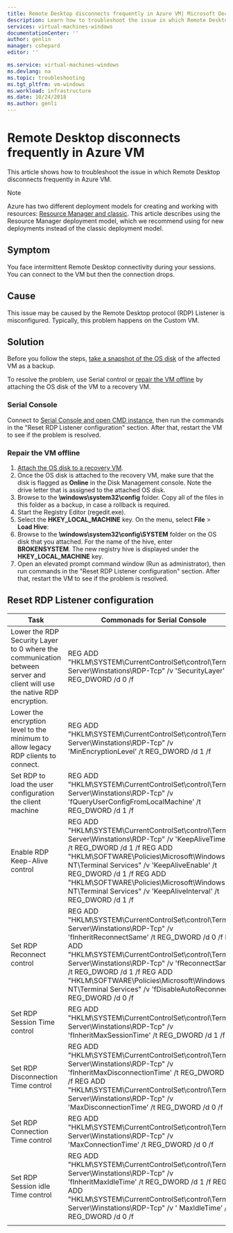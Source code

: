 ```yaml
---
title: Remote Desktop disconnects frequently in Azure VM| Microsoft Docs
description: Learn how to troubleshoot the issue in which Remote Desktop disconnects frequently in Azure VM.
services: virtual-machines-windows
documentationCenter: ''
author: genlin
manager: cshepard
editor: ''

ms.service: virtual-machines-windows
ms.devlang: na
ms.topic: troubleshooting
ms.tgt_pltfrm: vm-windows
ms.workload: infrastructure
ms.date: 10/24/2018
ms.author: genli
---
```


# Remote Desktop disconnects frequently in Azure VM

This article shows how to troubleshoot the issue in which Remote Desktop disconnects frequently in Azure VM.

> [!NOTE] 
> Azure has two different deployment models for creating and working with resources: 
[Resource Manager and classic](../../azure-resource-manager/resource-manager-deployment-model.md). This article describes using the Resource Manager deployment model, which we recommend using for new deployments instead of the classic deployment model.

## Symptom 

You face intermittent Remote Desktop connectivity during your sessions. You can connect to the VM but then the connection drops.

## Cause

This issue may be caused by the Remote Desktop protocol (RDP) Listener is misconfigured. Typically, this problem happens on the Custom VM.

## Solution

Before you follow the steps, [take a snapshot of the OS disk](../windows/snapshot-copy-managed-disk.md) of the affected VM as a backup. 

To resolve the problem, use Serial control or [repair the VM offline](#repair-the-vm-offline) by attaching the OS disk of the VM to a recovery VM.

### Serial Console 

Connect to [Serial Console and open CMD instance](./serial-console-windows.md), then run the commands in the "Reset RDP Listener configuration" section. After that, restart the VM to see if the problem is resolved.

### Repair the VM offline

1. [Attach the OS disk to a recovery VM](../windows/troubleshoot-recovery-disks-portal.md).
2. Once the OS disk is attached to the recovery VM, make sure that the disk is flagged as **Online** in the Disk Management console. Note the drive letter that is assigned to the attached OS disk.
3. Browse to the **\windows\system32\config** folder. Copy all of the files in this folder as a backup, in case a rollback is required.
4. Start the Registry Editor (regedit.exe).
5. Select the **HKEY_LOCAL_MACHINE** key. On the menu, select **File** > **Load Hive**:
6. Browse to the **\windows\system32\config\SYSTEM** folder on the OS disk that you attached. For the name of the hive, enter **BROKENSYSTEM**. The new registry hive is displayed under the **HKEY_LOCAL_MACHINE** key. 
7. Open an elevated prompt command window (Run as administrator), then run commands in the "Reset RDP Listener configuration" section. After that, restart the VM to see if the problem is resolved.


## Reset RDP Listener configuration

| Task                                                                                                                        | Commonads for Serial Console                                                                                                                                                                                                                                                                                                                                                                                                    | Commonads for Repair the VM offline                                                                                                                                                                                                                                                                                                                                                                                                          |
|-----------------------------------------------------------------------------------------------------------------------------|-------------------------------------------------------------------------------------------------------------------------------------------------------------------------------------------------------------------------------------------------------------------------------------------------------------------------------------------------------------------------------------------------------------------|--------------------------------------------------------------------------------------------------------------------------------------------------------------------------------------------------------------------------------------------------------------------------------------------------------------------------------------------------------------------------------------------------------------------------------|
| Lower the RDP   Security Layer to 0 where the communication between server and client will   use the native RDP encryption. | REG ADD   "HKLM\SYSTEM\CurrentControlSet\control\Terminal   Server\Winstations\RDP-Tcp" /v 'SecurityLayer' /t REG_DWORD /d 0 /f                                                                                                                                                                                                                                                                                   | REG ADD   "HKLM\BROKENSYSTEM\ControlSet001\control\Terminal   Server\Winstations\RDP-Tcp" /v 'SecurityLayer' /t REG_DWORD /d 0 /f                                                                                                                                                                                                                                                                                              |
| Lower the   encryption level to the minimum to allow legacy RDP clients to connect.                                         | REG ADD   "HKLM\SYSTEM\CurrentControlSet\control\Terminal   Server\Winstations\RDP-Tcp" /v 'MinEncryptionLevel' /t REG_DWORD /d 1 /f                                                                                                                                                                                                                                                                              | REG ADD   "HKLM\BROKENSYSTEM\ControlSet001\control\Terminal   Server\Winstations\RDP-Tcp" /v 'MinEncryptionLevel' /t REG_DWORD /d 1 /f                                                                                                                                                                                                                                                                                         |
| Set RDP to load the   user configuration the client machine                                                                 | REG ADD   "HKLM\SYSTEM\CurrentControlSet\control\Terminal   Server\Winstations\RDP-Tcp" /v 'fQueryUserConfigFromLocalMachine' /t   REG_DWORD /d 1 /f                                                                                                                                                                                                                                                              | REG ADD   "HKLM\BROKENSYSTEM\ControlSet001\control\Terminal   Server\Winstations\RDP-Tcp" /v 'fQueryUserConfigFromLocalMachine' /t   REG_DWORD /d 1 /f                                                                                                                                                                                                                                                                         |
| Enable RDP   Keep-Alive control                                                                                             |  REG ADD   "HKLM\SYSTEM\CurrentControlSet\control\Terminal   Server\Winstations\RDP-Tcp" /v 'KeepAliveTimeout' /t REG_DWORD /d 1   /f       REG ADD "HKLM\SOFTWARE\Policies\Microsoft\Windows NT\Terminal   Services" /v 'KeepAliveEnable' /t REG_DWORD /d 1 /f       REG ADD   "HKLM\SOFTWARE\Policies\Microsoft\Windows NT\Terminal Services" /v   'KeepAliveInterval' /t REG_DWORD /d 1 /f                     | REG   ADD "HKLM\BROKENSYSTEM\ControlSet001\control\Terminal   Server\Winstations\RDP-Tcp" /v 'KeepAliveTimeout' /t REG_DWORD /d 1 /f            REG ADD   "HKLM\BROKENSOFTWARE\Policies\Microsoft\Windows NT\Terminal   Services" /v 'KeepAliveEnable' /t REG_DWORD /d 1 /f             REG ADD            "HKLM\BROKENSOFTWARE\Policies\Microsoft\Windows NT\Terminal   Services" /v 'KeepAliveInterval' /t REG_DWORD /d 1 /f |
| Set RDP Reconnect   control                                                                                                 |  REG ADD   "HKLM\SYSTEM\CurrentControlSet\control\Terminal   Server\Winstations\RDP-Tcp" /v 'fInheritReconnectSame' /t REG_DWORD /d 0   /f       REG ADD "HKLM\SYSTEM\CurrentControlSet\control\Terminal   Server\Winstations\RDP-Tcp" /v 'fReconnectSame' /t REG_DWORD /d 1   /f       REG ADD "HKLM\SOFTWARE\Policies\Microsoft\Windows NT\Terminal   Services" /v 'fDisableAutoReconnect' /t REG_DWORD /d 0 /f | REG ADD   "HKLM\BROKENSYSTEM\ControlSet001\control\Terminal   Server\Winstations\RDP-Tcp" /v 'fInheritReconnectSame' /t  REG_DWORD /d 0 /f   REG ADD "HKLM\BROKENSYSTEM\ControlSet001\control\Terminal   Server\Winstations\RDP-Tcp" /v 'fReconnectSame' /t REG_DWORD /d 1 /f             REG ADD   "HKLM\BROKENSOFTWARE\Policies\Microsoft\Windows NT\Terminal   Services" /v 'fDisableAutoReconnect' /t REG_DWORD /d 0 /f    |
| Set RDP Session   Time control                                                                                              |  REG ADD   "HKLM\SYSTEM\CurrentControlSet\control\Terminal   Server\Winstations\RDP-Tcp" /v 'fInheritMaxSessionTime' /t REG_DWORD /d   1 /f                                                                                                                                                                                                                                                                       | REG ADD   "HKLM\BROKENSYSTEM\ControlSet001\control\Terminal   Server\Winstations\RDP-Tcp" /v 'fInheritMaxSessionTime' /t REG_DWORD /d   1 /f                                                                                                                                                                                                                                                                                   |
| Set RDP   Disconnection Time control                                                                                        | REG ADD "HKLM\SYSTEM\CurrentControlSet\control\Terminal   Server\Winstations\RDP-Tcp" /v 'fInheritMaxDisconnectionTime' /t   REG_DWORD /d 1 /f       REG ADD "HKLM\SYSTEM\CurrentControlSet\control\Terminal   Server\Winstations\RDP-Tcp" /v 'MaxDisconnectionTime' /t REG_DWORD /d 0   /f                                                                                                                       | REG ADD "HKLM\BROKENSYSTEM\ControlSet001\control\Terminal   Server\Winstations\RDP-Tcp" /v 'fInheritMaxDisconnectionTime' /t   REG_DWORD /d 1 /f        REG ADD "HKLM\BROKENSYSTEM\ControlSet001\control\Terminal   Server\Winstations\RDP-Tcp" /v 'MaxDisconnectionTime' /t REG_DWORD /d 0   /f                                                                                                                               |
| Set RDP   Connection Time control                                                                                           |  REG ADD   "HKLM\SYSTEM\CurrentControlSet\control\Terminal   Server\Winstations\RDP-Tcp" /v 'MaxConnectionTime' /t REG_DWORD /d 0 /f                                                                                                                                                                                                                                                                              | REG   ADD "HKLM\BROKENSYSTEM\ControlSet001\control\Terminal   Server\Winstations\RDP-Tcp" /v 'MaxConnectionTime' /t REG_DWORD /d 0 /f                                                                                                                                                                                                                                                                                          |
| Set RDP Session   idle Time control                                                                                         |  REG ADD   "HKLM\SYSTEM\CurrentControlSet\control\Terminal   Server\Winstations\RDP-Tcp" /v 'fInheritMaxIdleTime' /t REG_DWORD /d 1   /f                 REG ADD "HKLM\SYSTEM\CurrentControlSet\control\Terminal   Server\Winstations\RDP-Tcp" /v ' MaxIdleTime' /t REG_DWORD /d 0 /f                                                                                                                             |  REG ADD   "HKLM\BROKENSYSTEM\ControlSet001\control\Terminal   Server\Winstations\RDP-Tcp" /v 'fInheritMaxIdleTime' /t REG_DWORD /d 1   /f                   REG ADD "HKLM\BROKENSYSTEM\ControlSet001\control\Terminal   Server\Winstations\RDP-Tcp" /v ' MaxIdleTime' /t REG_DWORD /d 0 /f                                                                                                                                    |
|                                                                                                                             |                                                                                                                                                                                                                                                                                                                                                                                                                   |                                                                                                                                                                                                                                                                                                                                                                                                                                |

